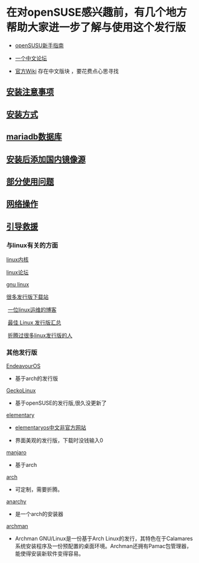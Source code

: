 
# 在对openSUSE感兴趣前，有几个地方帮助大家进一步了解与使用这个发行版

* [openSUSU新手指南](https://opensuse-guide.ustclug.org/)

* [一个中文论坛](https://forum.suse.org.cn/)

* [官方Wiki](https://en.opensuse.org/)  存在中文版块 ，要花费点心思寻找

## [安装注意事项](安装前.md)
## [安装方式](https://zh.opensuse.org/SDB:DVD_安装方式)
## [mariadb数据库](/openSUSE15.0/mariadb.md)
## [安装后添加国内镜像源](/openSUSE15.0/安装.md)
## [部分使用问题](using.md)
## [网络操作](网络方面.md)
## [引导救援](jiuyuan.md)

### 与linux有关的方面

[linux内核](https://www.kernel.org/)

[linux论坛](https://www.linux.org/)

[gnu linux](http://www.gnu.org/)

[很多发行版下载站](https://distrowatch.com/)

​        [一位linux运维的博客](http://www.cnblogs.com/f-ck-need-u)

​	[最佳 Linux 发行版汇总](https://www.oschina.net/translate/best-linux-distributions?print)

​	[折腾过很多linux发行版的人](https://www.lulinux.com)

### 其他发行版

[EndeavourOS](https://endeavouros.com/)

- 基于arch的发行版

[GeckoLinux](https://geckolinux.github.io/)

- 基于openSUSE的发行版,很久没更新了

[elementary](<https://elementary.io/>)

- [elementaryos中文非官方网站](https://elementaryos.cn/)

- 界面美观的发行版，下载时没钱输入0

[manjaro](<https://manjaro.org/>)

- 基于arch

[arch](https://www.archlinux.org)

- 可定制，需要折腾。

[anarchy](https://anarchyinstaller.org/)

- 是一个arch的安装器

[archman](https://archman.org/en/)

- Archman GNU/Linux是一份基于Arch Linux的发行，其特色在于Calamares系统安装程序及一份预配置的桌面环境。Archman还拥有Pamac包管理器，能使得安装新软件变得容易。